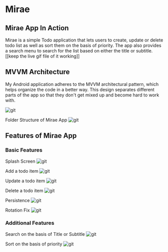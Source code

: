 # Mirae 

## Mirae App In Action
Mirae is a simple Todo application that lets users to create, update or delete todo list 
as well as sort them on the basis of priority. The app also provides a search menu to 
search for the list based on either the title or subtitle.
[[keep the live gif file of it working]]

## MVVM Architecture
My Android application adheres to the MVVM architectural pattern, which helps organize the 
code in a better way. This design separates different parts of the app so that they don't get 
mixed up and become hard to work with. 

![git](./img/MVVM.png)

Folder Structure of Mirae App
![git](./img/MVVM_architecture_in_Mirae_App.PNG)

## Features of Mirae App
### Basic Features
Splash Screen
![git](./img/splashscreen.gif)

Add a todo item
![git](./img/insert_todo.gif)

Update a todo item
![git](./img/update_todo.gif)

Delete a todo item
![git](./img/delete_todo.gif)

Persistence
![git](./img/persistence.gif)

Rotation Fix
![git](./img/rotation_fix.gif)

### Additional Features
Search on the basis of Title or Subtitle
![git](./img/search_todo.gif)

Sort on the basis of priority
![git](./img/sort_todo.gif)